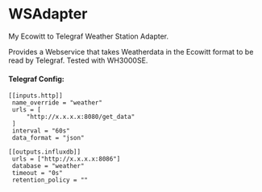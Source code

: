 # WSAdapter

My Ecowitt to Telegraf Weather Station Adapter.

Provides a Webservice that takes Weatherdata in the Ecowitt format to be read by Telegraf.
Tested with WH3000SE.

#### Telegraf Config:
    [[inputs.http]]
     name_override = "weather"
     urls = [
         "http://x.x.x.x:8080/get_data"
     ]
     interval = "60s"
     data_format = "json"

    [[outputs.influxdb]]
     urls = ["http://x.x.x.x:8086"]
     database = "weather"
     timeout = "0s"
     retention_policy = ""
